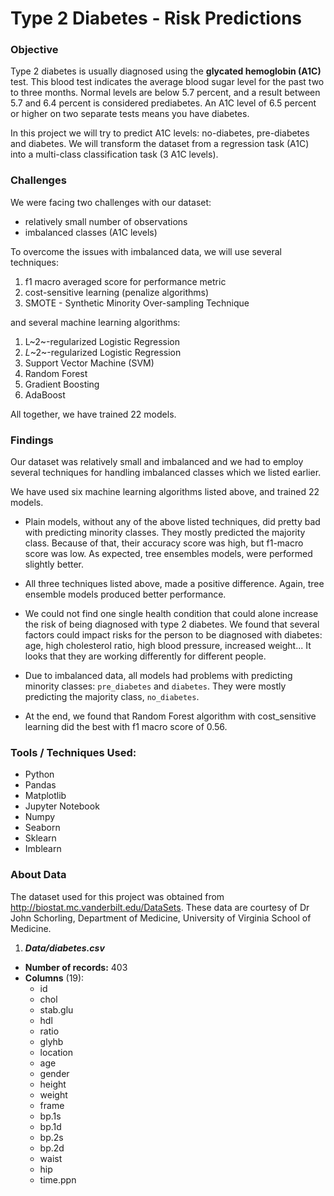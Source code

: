 # Type 2 Diabetes - Risk Predictions

### Objective

Type 2 diabetes is usually diagnosed using the **glycated hemoglobin (A1C)** test. This blood test indicates the average blood sugar level for the past two to three months. Normal levels are below 5.7 percent, and a result between 5.7 and 6.4 percent is considered prediabetes. An A1C level of 6.5 percent or higher on two separate tests means you have diabetes.

In this project we will try to predict A1C levels: no-diabetes, pre-diabetes and diabetes. We will transform the dataset from a regression task (A1C) into a multi-class classification task (3 A1C levels).



### Challenges

We were facing two challenges with our dataset:

- relatively small number of observations
- imbalanced classes (A1C levels)

To overcome the issues with imbalanced data, we will use several techniques:

1. f1 macro averaged score for performance metric
2. cost-sensitive learning (penalize algorithms)
3. SMOTE - Synthetic Minority Over-sampling Technique

and several machine learning algorithms:

1. L~2~-regularized Logistic Regression
2. $L$~2~-regularized Logistic Regression
3. Support Vector Machine (SVM)
4. Random Forest
5. Gradient Boosting
6. AdaBoost

All together, we have trained 22 models.



### Findings

Our dataset was relatively small and imbalanced and we had to employ several techniques for handling imbalanced classes which  we listed earlier.

We have used six machine learning algorithms listed above, and trained 22 models.

- Plain models, without any of the above listed techniques, did pretty bad with predicting minority classes. They mostly predicted the majority class. Because of that, their accuracy score was high, but f1-macro score was low. As expected, tree ensembles models, were performed slightly better.
- All three techniques listed above, made a positive difference. Again, tree ensemble models produced better performance.

- We could not find one single health condition that could alone increase the risk of being diagnosed with type 2 diabetes. We found that several factors could impact risks for the person to be diagnosed with diabetes: age, high cholesterol ratio, high blood pressure, increased weight... It looks that they are working differently for different people.
- Due to imbalanced data, all models had problems with predicting minority classes: `pre_diabetes` and `diabetes`. They were mostly predicting the majority class, `no_diabetes`.
- At the end, we found that Random Forest algorithm with cost_sensitive learning did the best with f1 macro score of 0.56.



### Tools / Techniques Used:

- Python
- Pandas
- Matplotlib
- Jupyter Notebook
- Numpy
- Seaborn
- Sklearn
- Imblearn



### About Data

The dataset used for this project was obtained from http://biostat.mc.vanderbilt.edu/DataSets. These data are courtesy of Dr John Schorling, Department of Medicine, University of Virginia School of Medicine.

1. ***Data/diabetes.csv*** 

- **Number of records:**      403
- **Columns** (19):
  - id
  - chol
  - stab.glu
  - hdl
  - ratio
  - glyhb
  - location
  - age
  - gender
  - height
  - weight
  - frame
  - bp.1s
  - bp.1d
  - bp.2s
  - bp.2d
  - waist
  - hip
  - time.ppn















